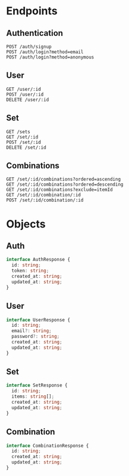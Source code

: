 # Endpoints

## Authentication

```
POST /auth/signup
POST /auth/login?method=email
POST /auth/login?method=anonymous
```

## User

```
GET /user/:id
POST /user/:id
DELETE /user/:id
```

## Set

```
GET /sets
GET /set/:id
POST /set/:id
DELETE /set/:id
```

## Combinations

```
GET /set/:id/combinations?ordered=ascending
GET /set/:id/combinations?ordered=descending
GET /set/:id/combinations?exclude=itemId
GET /set/:id/combination/:id
POST /set/:id/combination/:id
```

# Objects

## Auth

```ts
interface AuthResponse {
  id: string;
  token: string;
  created_at: string;
  updated_at: string;
}
```

## User

```ts
interface UserResponse {
  id: string;
  email?: string;
  password?: string;
  created_at: string;
  updated_at: string;
}
```

## Set

```ts
interface SetResponse {
  id: string;
  items: string[];
  created_at: string;
  updated_at: string;
}
```

## Combination

```ts
interface CombinationResponse {
  id: string;
  created_at: string;
  updated_at: string;
}
```
